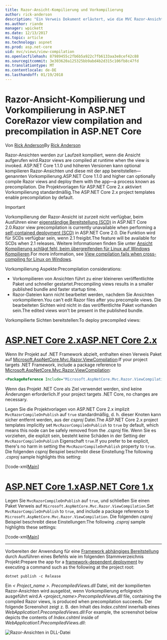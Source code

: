 ```yaml
---
title: Razor-Ansicht-Kompilierung und Vorkompilierung
author: rick-anderson
description: "Ein Verweis Dokument erläutert, wie die MVC Razor-Ansicht-Kompilierung und Vorkompilierung in ASP.NET Core-Anwendungen zu ermöglichen."
ms.author: riande
manager: wpickett
ms.date: 12/13/2017
ms.topic: article
ms.technology: aspnet
ms.prod: asp.net-core
uid: mvc/views/view-compilation
ms.openlocfilehash: 87989455c2fb6b5a922c7fb6133aa3e8cef42c88
ms.sourcegitcommit: 3e303620a125325bb9abd4b2d315c106fb8c47fd
ms.translationtype: MT
ms.contentlocale: de-DE
ms.lasthandoff: 01/19/2018
---
```

# <a name="razor-view-compilation-and-precompilation-in-aspnet-core"></a><span data-ttu-id="aa241-103">Razor-Ansicht-Kompilierung und Vorkompilierung in ASP.NET Core</span><span class="sxs-lookup"><span data-stu-id="aa241-103">Razor view compilation and precompilation in ASP.NET Core</span></span>

<span data-ttu-id="aa241-104">Von [Rick Anderson](https://twitter.com/RickAndMSFT)</span><span class="sxs-lookup"><span data-stu-id="aa241-104">By [Rick Anderson](https://twitter.com/RickAndMSFT)</span></span>

<span data-ttu-id="aa241-105">Razor-Ansichten werden zur Laufzeit kompiliert, wenn die Ansicht aufgerufen wird.</span><span class="sxs-lookup"><span data-stu-id="aa241-105">Razor views are compiled at runtime when the view is invoked.</span></span> <span data-ttu-id="aa241-106">ASP.NET Core 1.1.0 und höheren Versionen kann optional kompilieren Razor-Ansichten und diese mit der app bereitstellen&mdash;genannten Vorkompilierung.</span><span class="sxs-lookup"><span data-stu-id="aa241-106">ASP.NET Core 1.1.0 and higher can optionally compile Razor views and deploy them with the app&mdash;a process known as precompilation.</span></span> <span data-ttu-id="aa241-107">Die Projektvorlagen für ASP.NET Core 2.x aktiviert Vorkompilierung standardmäßig.</span><span class="sxs-lookup"><span data-stu-id="aa241-107">The ASP.NET Core 2.x project templates enable precompilation by default.</span></span>

> [!IMPORTANT]
> <span data-ttu-id="aa241-108">Vorkompilierung der Razor-Ansicht ist zurzeit nicht verfügbar, beim Ausführen einer [eigenständige Bereitstellung (SCD)](/dotnet/core/deploying/#self-contained-deployments-scd) in ASP.NET Core 2.0.</span><span class="sxs-lookup"><span data-stu-id="aa241-108">Razor view precompilation is currently unavailable when performing a [self-contained deployment (SCD)](/dotnet/core/deploying/#self-contained-deployments-scd) in ASP.NET Core 2.0.</span></span> <span data-ttu-id="aa241-109">Die Funktion wird für SCDs verfügbar sein, wenn 2.1 freigibt.</span><span class="sxs-lookup"><span data-stu-id="aa241-109">The feature will be available for SCDs when 2.1 releases.</span></span> <span data-ttu-id="aa241-110">Weitere Informationen finden Sie unter [Ansicht Kompilierung schlägt fehl, beim übergreifenden für Linux auf Windows Kompilieren](https://github.com/aspnet/MvcPrecompilation/issues/102).</span><span class="sxs-lookup"><span data-stu-id="aa241-110">For more information, see [View compilation fails when cross-compiling for Linux on Windows](https://github.com/aspnet/MvcPrecompilation/issues/102).</span></span>

<span data-ttu-id="aa241-111">Vorkompilierung Aspekte:</span><span class="sxs-lookup"><span data-stu-id="aa241-111">Precompilation considerations:</span></span>

* <span data-ttu-id="aa241-112">Vorkompilieren von Ansichten führt zu einer kleineren veröffentlichte Paket und schneller gestartet.</span><span class="sxs-lookup"><span data-stu-id="aa241-112">Precompiling views results in a smaller published bundle and faster startup time.</span></span>
* <span data-ttu-id="aa241-113">Razor-Dateien kann nicht bearbeitet werden, nachdem Sie Ansichten vorkompilieren.</span><span class="sxs-lookup"><span data-stu-id="aa241-113">You can't edit Razor files after you precompile views.</span></span> <span data-ttu-id="aa241-114">Die bearbeiteten Sichten wird nicht in das veröffentlichte Paket vorhanden sein.</span><span class="sxs-lookup"><span data-stu-id="aa241-114">The edited views won't be present in the published bundle.</span></span> 

<span data-ttu-id="aa241-115">Vorkompilierte Sichten bereitstellen:</span><span class="sxs-lookup"><span data-stu-id="aa241-115">To deploy precompiled views:</span></span>

# <a name="aspnet-core-2xtabaspnetcore2x"></a>[<span data-ttu-id="aa241-116">ASP.NET Core 2.x</span><span class="sxs-lookup"><span data-stu-id="aa241-116">ASP.NET Core 2.x</span></span>](#tab/aspnetcore2x)

<span data-ttu-id="aa241-117">Wenn Ihr Projekt auf .NET Framework abzielt, enthalten einen Verweis Paket auf [Microsoft.AspNetCore.Mvc.Razor.ViewCompilation](https://www.nuget.org/packages/Microsoft.AspNetCore.Mvc.Razor.ViewCompilation/):</span><span class="sxs-lookup"><span data-stu-id="aa241-117">If your project targets .NET Framework, include a package reference to [Microsoft.AspNetCore.Mvc.Razor.ViewCompilation](https://www.nuget.org/packages/Microsoft.AspNetCore.Mvc.Razor.ViewCompilation/):</span></span>

```xml
<PackageReference Include="Microsoft.AspNetCore.Mvc.Razor.ViewCompilation" Version="2.0.0" PrivateAssets="All" />
```

<span data-ttu-id="aa241-118">Wenn das Projekt .NET Core als Ziel verwendet werden, sind keine Änderungen erforderlich.</span><span class="sxs-lookup"><span data-stu-id="aa241-118">If your project targets .NET Core, no changes are necessary.</span></span>

<span data-ttu-id="aa241-119">Legen Sie die Projektvorlagen von ASP.NET Core 2.x implizit `MvcRazorCompileOnPublish` auf `true` standardmäßig, d. h. dieser Knoten kann sicher entfernt werden, aus der *csproj* Datei.</span><span class="sxs-lookup"><span data-stu-id="aa241-119">The ASP.NET Core 2.x project templates implicitly set `MvcRazorCompileOnPublish` to `true` by default, which means this node can be safely removed from the *.csproj* file.</span></span> <span data-ttu-id="aa241-120">Wenn Sie es vorziehen, die explizit sein, besteht keine Schäden in der Setting der `MvcRazorCompileOnPublish` Eigenschaft `true`.</span><span class="sxs-lookup"><span data-stu-id="aa241-120">If you prefer to be explicit, there's no harm in setting the `MvcRazorCompileOnPublish` property to `true`.</span></span> <span data-ttu-id="aa241-121">Die folgenden *csproj* Beispiel beschreibt diese Einstellung:</span><span class="sxs-lookup"><span data-stu-id="aa241-121">The following *.csproj* sample highlights this setting:</span></span>

[!code-xml[Main](view-compilation\sample\MvcRazorCompileOnPublish2.csproj?highlight=5)]

# <a name="aspnet-core-1xtabaspnetcore1x"></a>[<span data-ttu-id="aa241-122">ASP.NET Core 1.x</span><span class="sxs-lookup"><span data-stu-id="aa241-122">ASP.NET Core 1.x</span></span>](#tab/aspnetcore1x)

<span data-ttu-id="aa241-123">Legen Sie `MvcRazorCompileOnPublish` auf `true`, und schließen Sie einen Paket Verweis auf `Microsoft.AspNetCore.Mvc.Razor.ViewCompilation`.</span><span class="sxs-lookup"><span data-stu-id="aa241-123">Set `MvcRazorCompileOnPublish` to `true`, and include a package reference to `Microsoft.AspNetCore.Mvc.Razor.ViewCompilation`.</span></span> <span data-ttu-id="aa241-124">Die folgenden *csproj* Beispiel beschreibt diese Einstellungen:</span><span class="sxs-lookup"><span data-stu-id="aa241-124">The following *.csproj* sample highlights these settings:</span></span>

[!code-xml[Main](view-compilation\sample\MvcRazorCompileOnPublish.csproj?highlight=5,12)]

---

<span data-ttu-id="aa241-125">Vorbereiten der Anwendung für eine [Framework abhängiges Bereitstellung](/dotnet/core/deploying/#framework-dependent-deployments-fdd) durch Ausführen eines Befehls wie im folgenden Stammverzeichnis Projekt:</span><span class="sxs-lookup"><span data-stu-id="aa241-125">Prepare the app for a [framework-dependent deployment](/dotnet/core/deploying/#framework-dependent-deployments-fdd) by executing a command such as the following at the project root:</span></span>

```console
dotnet publish -c Release
```

<span data-ttu-id="aa241-126">Ein *< Project_name >. PrecompiledViews.dll* Datei, mit der kompilierten Razor-Ansichten wird ausgelöst, wenn Vorkompilierung erfolgreich ausgeführt wird.</span><span class="sxs-lookup"><span data-stu-id="aa241-126">A *<project_name>.PrecompiledViews.dll* file, containing the compiled Razor views, is produced when precompilation succeeds.</span></span> <span data-ttu-id="aa241-127">Der folgende Screenshot zeigt z. B. den Inhalt des *Index.cshtml* innerhalb eines *WebApplication1.PrecompiledViews.dll*:</span><span class="sxs-lookup"><span data-stu-id="aa241-127">For example, the screenshot below depicts the contents of *Index.cshtml* inside of *WebApplication1.PrecompiledViews.dll*:</span></span>

![Razor-Ansichten in DLL-Datei](view-compilation/_static/razor-views-in-dll.png)
